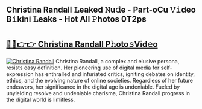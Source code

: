 ## Christina Randall 𝙻eaked 𝙽u𝚍e - Part-oCu 𝚅𝚒deo B𝚒kini 𝙻eaks - Hot All 𝙿hotos 0T2ps

# <h2><a href="http://ld72cri.urlbe.top/?page=Christina+Randall">🔗🔗👉👉 Christina Randall P𝚑oto𝚜Vid𝚎o</a></h2>

[![Christina Randall](https://i.imgur.com/eBuTRDB.gif)](http://ld72cri.urlbe.top/?page=Christina+Randall)
Christina Randall, a complex and elusive persona, resists easy definition. Her pioneering use of digital media for self-expression has enthralled and infuriated critics, igniting debates on identity, ethics, and the evolving nature of online societies. Regardless of her future endeavors, her significance in the digital age is undeniable. Fueled by unyielding resolve and undeniable charisma, Christina Randall progress in the digital world is limitless.

